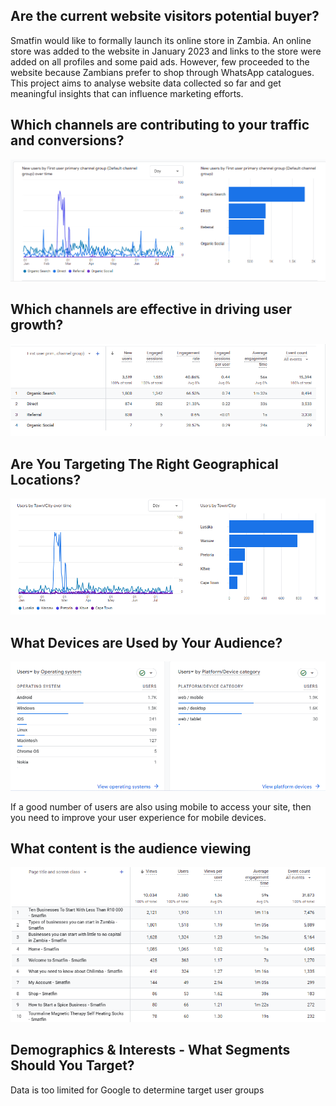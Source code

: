 <H2> Are the current website visitors potential buyer?</H2>
Smatfin would like to formally launch its online store in Zambia. An online store was added to the website in January 2023 and links to the store were added on all profiles and some paid ads. However, few proceeded to the website because Zambians prefer to shop through WhatsApp catalogues. This project aims to analyse website data collected so far and get meaningful insights that can influence marketing efforts.

<H2>Which channels are contributing to your traffic and conversions?</H2>
<img src="https://github.com/Shimanga/Website-Analytics-Report/blob/main/Smatfin%20user%20acquisition.png?raw=true)"></img>

<H2>Which channels are effective in driving user growth?</H2>
<img src="https://github.com/Shimanga/Website-Analytics-Report/blob/main/Smatfin%20user%20acquisition%20overview.png?raw=true"></img>

<H2>Are You Targeting The Right Geographical Locations?</H2>
<img src="https://github.com/Shimanga/Website-Analytics-Report/blob/main/location.png?raw=true"></img>

<H2>What Devices are Used by Your Audience?</H2>
<img src="https://github.com/Shimanga/Website-Analytics-Report/blob/main/devices.png?raw=true"></img>

If a good number of users are also using mobile to access your site, then you need to improve your user experience for mobile devices. 

<H2>What content is the audience viewing</H2>
<img src="https://github.com/Shimanga/Website-Analytics-Report/blob/main/Smatfin%20page%20views.png?raw=true"></img>

<H2>Demographics & Interests - What Segments Should You Target?</H2>

Data is too limited for Google to determine target user groups
